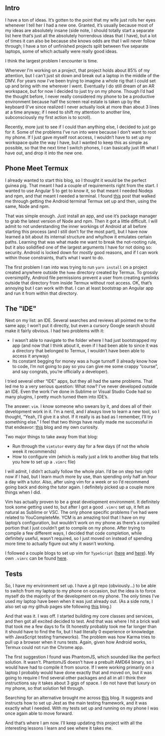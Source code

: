 ## Intro
I have a ton of ideas. It’s gotten to the point that my wife just rolls
her eyes whenever I tell her I had a new one. Granted,
it’s usually because most of my ideas are absolutely insane (side note, I should totally start a separate
list here that’s just all the absolutely horrendous ideas that I have), but a lot of times it can also be
because she knows odds are that I will never follow through; I have a ton of unfinished projects split between
five separate laptops, some of which actually were really good ideas.

I think the largest problem I encounter is time.

Whenever I’m working on a project, that project holds about 85% of my attention,
but I can’t just sit down and break out a laptop in the middle of the DMV. For years now I’ve been trying
to imagine a whole rig that I could set up and bring with me wherever I went. Eventually I do still dream
of an AR workspace, but for now I decided to just try on my phone. Though I’d had the thought before, I never
really considered my phone to be a productive environment because half the screen real estate is taken up
by the keyboard (I’ve since realized I never actually look at more than about 3 lines at a time anyway; if
I need to shift my attention to another line, subconsciously my first action is to scroll).

Recently, more just to see if I could than anything else, I decided to just go for it. Some of the problems I’ve run into
were because I don’t want to root my phone. If I just gave myself root access, I wouldn’t have to set up
my workspace quite the way I have, but I wanted to keep this as simple as possible, so that the next time
I switch phones, I can basically just lift what I have out, and drop it into the new one.

## Phone Meet Termux
I already wanted to start this blog, so I thought it would be the perfect guinea pig. That meant I had a couple
of requirements right from the start. I wanted to use Angular 5 to get to know it, so that meant I needed
Nodejs and npm, and that meant I needed a terminal. I found
[this](https://medium.freecodecamp.org/building-a-node-js-application-on-android-part-1-termux-vim-and-node-js-dfa90c28958f)
post that walked me through getting the Android terminal Termux set up and then, using the same, Node and npm.

That was simple enough. Just install an app, and use it’s package manager to grab the latest version of Node and npm. Then
it got a little difficult. I will admit to not understanding the inner workings of Android at all before
starting this process (and I still don’t for the most part), but I have now learned a bit about its internal
structure and why/how it emulates certain paths. Learning that was what made me want to break the not-rooting
rule, but it also solidified one of the largest arguments I have for not doing so: security. Android is locked
down for _mostly_ good reasons, and if I can work within those constraints, that’s what I want to do.

The first problem I ran into was trying to run `yarn install` on a project created anywhere outside the
`home` directory created by Termux. To grossly oversimplify, Android file permissions prevent a user from creating
symlinks outside that directory from inside Termux without root access. OK, that’s annoying but I can work
with that. I can at least bootstrap an Angular app and run it from within that directory.

## The "IDE"
Next on my list: an IDE. Several searches and reviews all pointed me to the same app; I won’t put it directly,
but even a cursory Google search should make it fairly obvious. I had two problems with it:
* I wasn’t able to navigate to the folder where I had just bootstrapped my app (and now that I think about it, even if I had
been able to since it was a directory that belonged to Termux, I wouldn’t have been able to access it anyway)
* Its constant begging for money was a huge turnoff (I already know how to code, I’m not going to pay so you can give me some
crappy “course”, and say congrats, you’re officially a developer).

I tried several other “IDE” apps, but they all had the same problems. That led me to a very serious question: What now? I’ve
never developed outside an IDE. Even the work I’ve done in Sublime or Visual Studio Code had so many plugins,
I pretty much turned them into IDE’s.

The answer: `vim`. I know someone who swears by it, and does all of their development work in it. I’m a nerd, and
I always love to learn a new tool, so I thought, “Yeah, I’ll give it a shot. If it really is as bad as I
remember, I’ll try something else.” I feel that two things have really made me successful in that endeavor:
[this](https://medium.com/actualize-network/how-to-learn-vim-a-four-week-plan-cd8b376a9b85)
blog and my own curiosity.

Two major things to take away from that blog:
* Run through the `vimtutor` every day for a few days (if not the whole week it recommends)
* How to configure vim (which is really just a link to another blog that tells you how to set up a `.vimrc` file)

I will admit, I didn’t actually follow the whole plan. I’d be on step two right now if I had, but I learn much more by use,
than spending only half an hour a day with a tutor. Also, after using vim for a week or so I’d recommend
going back and doing the tutor again. I definitely picked up a couple more things when I did.

Vim has actually proven to be a great development environment. It definitely took some getting used to, but after I got a
good `.vimrc` set up, it felt as natural as Sublime or VSC. The only phone specific problems I’ve had were related to
YouCompleteMe. YCM is an amazing tool that I have on my laptop’s configuration, but wouldn’t work on my phone
as there’s a compiled portion that I just couldn’t get to compile on my phone. After trying to compile a
few different ways, I decided that code completion, while definitely useful, wasn’t required, so I just moved
on instead of spending more time to actually figure out why it wasn’t working.

I followed a couple blogs to set up vim for `TypeScript` ([here](http://blog.88mph.io/2017/11/08/equipping-vim-for-typescript-a-newcomers-guide/) and 
[here](https://github.com/Microsoft/TypeScript/wiki/TypeScript-Editor-Support#vim)).
My own `.vimrc` can be found [here](https://github.com/DeMack/dotfiles/blob/master/.vimrc).

## Tests
So, I have my environment set up. I have a git repo (obviously…) to be able to switch from my laptop to my phone on occasion,
but the idea is to force myself do the majority of the development on my phone. The only times I’ve used
my laptop have been when it was just already out. (As a side note, I also set up my github pages site following
[this](https://developer.telerik.com/featured/quick-angular-2-hosting-angular-cli-github-pages/) blog.)

And that was it. I was off. I started building my core classes and services, and then got all excited decided to test. And that
was where I hit a brick wall that took me a few days to fix (It honestly probably took me far longer
than it should have to find the fix, but I had literally 0 experience or knowledge with JavaScript testing
frameworks). The problem was how Karma tries to pull up a browser when it runs tests. Again, given how Android
works, Termux could not run the Chrome app.

The first suggestion I found was PhantomJS, which sounded like the perfect solution. It wasn’t. PhantomJS doesn’t have a
prebuilt AMD64 binary, so I would have had to compile it from source. If I were working primarily on a laptop
I probably would have done exactly that and moved on, but it was going to require I find several other packages
and all in all I think their instructions say it takes about 3 gigs of space. I do not have that luxury on
my phone, so that solution fell through.

Searching for an alternative brought me across [this](https://blog.cloudboost.io/angular-jest-wallabyjs-why-it-is-the-ideal-combination-and-how-to-configure-b4cbe2eff4b3)
blog. It suggests and instructs how to set up Jest as the main testing framework, and it was
exactly what I needed. With my tests set up and running on my phone I was once again able to move forward.

And that’s where I am now. I’ll keep updating this project with all the interesting lessons I learn and see where it takes
me.
